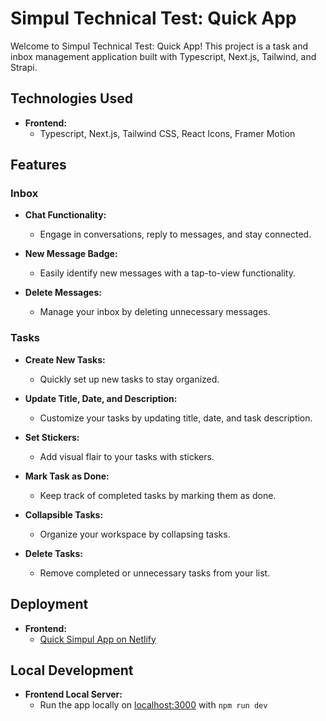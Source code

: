 # Simpul Technical Test: Quick App

Welcome to Simpul Technical Test: Quick App! This project is a task and inbox management application built with Typescript, Next.js, Tailwind, and Strapi.

## Technologies Used

- **Frontend:**
  - Typescript, Next.js, Tailwind CSS, React Icons, Framer Motion

## Features

### Inbox

- **Chat Functionality:**
  - Engage in conversations, reply to messages, and stay connected.

- **New Message Badge:**
  - Easily identify new messages with a tap-to-view functionality.

- **Delete Messages:**
  - Manage your inbox by deleting unnecessary messages.

### Tasks

- **Create New Tasks:**
  - Quickly set up new tasks to stay organized.

- **Update Title, Date, and Description:**
  - Customize your tasks by updating title, date, and task description.

- **Set Stickers:**
  - Add visual flair to your tasks with stickers.

- **Mark Task as Done:**
  - Keep track of completed tasks by marking them as done.

- **Collapsible Tasks:**
  - Organize your workspace by collapsing tasks.

- **Delete Tasks:**
  - Remove completed or unnecessary tasks from your list.

## Deployment

- **Frontend:**
  - [Quick Simpul App on Netlify](https://quick-simpul.netlify.app/)

## Local Development

- **Frontend Local Server:**
  - Run the app locally on [localhost:3000](http://localhost:3000/) with `npm run dev`